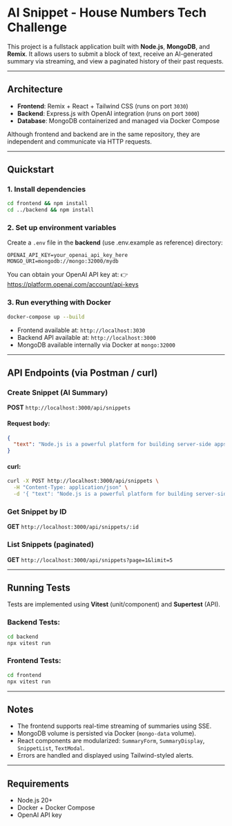 # AI Snippet - House Numbers Tech Challenge

This project is a fullstack application built with **Node.js**, **MongoDB**, and **Remix**. It allows users to submit a block of text, receive an AI-generated summary via streaming, and view a paginated history of their past requests.

---

## Architecture

- **Frontend**: Remix + React + Tailwind CSS (runs on port `3030`)
- **Backend**: Express.js with OpenAI integration (runs on port `3000`)
- **Database**: MongoDB containerized and managed via Docker Compose

Although frontend and backend are in the same repository, they are independent and communicate via HTTP requests.

---

##  Quickstart

### 1. Install dependencies

```bash
cd frontend && npm install
cd ../backend && npm install
```

### 2. Set up environment variables

Create a `.env` file in the **backend** (use .env.example as reference) directory:

```env
OPENAI_API_KEY=your_openai_api_key_here
MONGO_URI=mongodb://mongo:32000/mydb
```

You can obtain your OpenAI API key at:
👉 https://platform.openai.com/account/api-keys

### 3. Run everything with Docker

```bash
docker-compose up --build
```

- Frontend available at: `http://localhost:3030`
- Backend API available at: `http://localhost:3000`
- MongoDB available internally via Docker at `mongo:32000`

---

## API Endpoints (via Postman / curl)

### Create Snippet (AI Summary)

**POST** `http://localhost:3000/api/snippets`

#### Request body:
```json
{
  "text": "Node.js is a powerful platform for building server-side apps."
}
```

#### curl:
```bash
curl -X POST http://localhost:3000/api/snippets \
  -H "Content-Type: application/json" \
  -d '{ "text": "Node.js is a powerful platform for building server-side apps." }'
```

### Get Snippet by ID

**GET** `http://localhost:3000/api/snippets/:id`

### List Snippets (paginated)

**GET** `http://localhost:3000/api/snippets?page=1&limit=5`

---

## Running Tests

Tests are implemented using **Vitest** (unit/component) and **Supertest** (API).

### Backend Tests:
```bash
cd backend
npx vitest run
```

### Frontend Tests:
```bash
cd frontend
npx vitest run
```

---

## Notes

- The frontend supports real-time streaming of summaries using SSE.
- MongoDB volume is persisted via Docker (`mongo-data` volume).
- React components are modularized: `SummaryForm`, `SummaryDisplay`, `SnippetList`, `TextModal`.
- Errors are handled and displayed using Tailwind-styled alerts.

---

## Requirements
- Node.js 20+
- Docker + Docker Compose
- OpenAI API key
